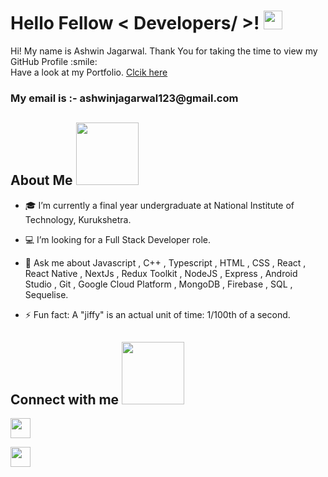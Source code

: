 <div display="flex">
  
<h1> Hello Fellow < Developers/ >! <img src = "https://raw.githubusercontent.com/MartinHeinz/MartinHeinz/master/wave.gif" width = 30px> </h1>

  <div size='20px'> Hi! My name is Ashwin Jagarwal. Thank You for taking the time to view my GitHub Profile :smile: </div>
<!--   
  <p align="right">  
    <img width="20%" src="https://res.cloudinary.com/dgsjlfsoi/image/upload/v1658649019/avatars/Ashwin_cw6d8i.jpg" />
  </p>  -->
  
<div size='20px'> Have a look at my Portfolio. <a href="https://magenta-dango-dfc19b.netlify.app/" alt="portfolio">Clcik here </a> </div>
  <h3> My email is :- ashwinjagarwal123@gmail.com </h3>
  
</div>

<h2> About Me <img src = "https://media0.giphy.com/media/KDDpcKigbfFpnejZs6/giphy.gif?cid=ecf05e47oy6f4zjs8g1qoiystc56cu7r9tb8a1fe76e05oty&rid=giphy.gif" width = 100px></h2>

- 🎓 I’m currently a final year undergraduate at National Institute of Technology, Kurukshetra.
  
- 💻 I’m looking for a Full Stack Developer role.
  
- 💬 Ask me about Javascript , C++ , Typescript , HTML , CSS , React , React Native , NextJs , Redux Toolkit , NodeJS , Express , Android Studio , Git , Google Cloud Platform , MongoDB , Firebase , SQL , Sequelise.
  
- ⚡ Fun fact: A "jiffy" is an actual unit of time: 1/100th of a second.

<h2> Connect with me <img src='https://raw.githubusercontent.com/ShahriarShafin/ShahriarShafin/main/Assets/handshake.gif' width="100px"> </h2>
  
  <a href = 'https://www.linkedin.com/in/ashwin-jagarwal-786799187/'> <img width = '32px' align= 'center' src="https://raw.githubusercontent.com/rahulbanerjee26/githubAboutMeGenerator/main/icons/linked-in-alt.svg"/></a> 

  <a href = 'https://twitter.com/ashwinJagarwal'> <img width = '32px' align= 'center' src="https://raw.githubusercontent.com/rahulbanerjee26/githubAboutMeGenerator/main/icons/twitter.svg"/></a> 

